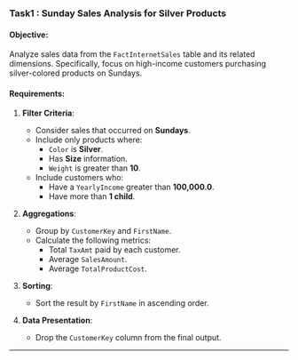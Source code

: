 
### **Task1 : Sunday Sales Analysis for Silver Products**

#### **Objective**:
Analyze sales data from the `FactInternetSales` table and its related dimensions. Specifically, focus on high-income customers purchasing silver-colored products on Sundays.

#### **Requirements**:

1. **Filter Criteria**:
   - Consider sales that occurred on **Sundays**.
   - Include only products where:
     - `Color` is **Silver**.
     - Has **Size** information.
     - `Weight` is greater than **10**.
   - Include customers who:
     - Have a `YearlyIncome` greater than **100,000.0**.
     - Have more than **1 child**.

2. **Aggregations**:
   - Group by `CustomerKey` and `FirstName`.
   - Calculate the following metrics:
     - Total `TaxAmt` paid by each customer.
     - Average `SalesAmount`.
     - Average `TotalProductCost`.

3. **Sorting**:
   - Sort the result by `FirstName` in ascending order.

4. **Data Presentation**:
   - Drop the `CustomerKey` column from the final output.

---